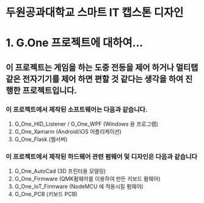 # 두원공과대학교 스마트 IT 캡스톤 디자인

# 1. G.One 프로젝트에 대하여...

## 이 프로젝트는 게임을 하는 도중 전등을 제어 하거나 멀티탭같은 전자기기를 제어 하면 편할 것 같다는 생각을 하여 진행한 프로젝트입니다.

### 이 프로젝트에서 제작된 소프트웨어는 다음과 같습니다.

1. G_One_HID_Listener / G_One_WPF (Windows 용 프로그램)
2. G_One_Xamarin (Android/iOS 어플리케이션)
3. G_One_Flask (웹서버)

### 이 프로젝트에서 제작된 하드웨어 관련 펌웨어 및 디자인은 다음과 같습니다

1. G_One_AutoCad (3D 프린터용 모델링)
2. G_One_Firmware (QMK펌웨어를 이용하여 만든 키보드 펌웨어)
3. G_One_IoT_Firmware (NodeMCU 에 적용시킬 펌웨어)
4. G_One_PCB (키보드 PCB)
